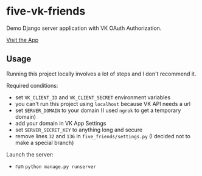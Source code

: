 # five-vk-friends

Demo Django server application with VK OAuth Authorization.

[Visit the App](https://five-vk-friends.herokuapp.com)

## Usage

Running this project locally involves a lot of steps and I don't recommend it.

Required conditions:

- set `VK_CLIENT_ID` and `VK_CLIENT_SECRET` environment variables
- you can't run this project using `localhost` because VK API needs a url
- set `SERVER_DOMAIN` to your domain (I used `ngrok` to get a temporary domain)
- add your domain in VK App Settings
- set `SERVER_SECRET_KEY` to anything long and secure
- remove lines `32` and `136` in `five_friends/settings.py` (I decided not to make a special branch)

Launch the server:

- run `python manage.py runserver`
